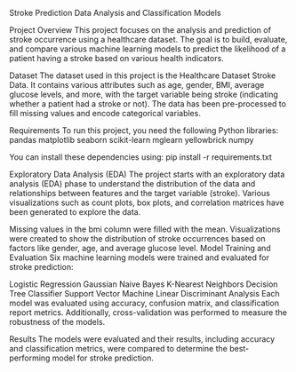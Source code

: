 Stroke Prediction Data Analysis and Classification Models


Project Overview
This project focuses on the analysis and prediction of stroke occurrence using a healthcare dataset. The goal is to build, evaluate, and compare various machine learning models to predict the likelihood of a patient having a stroke based on various health indicators.

Dataset
The dataset used in this project is the Healthcare Dataset Stroke Data. It contains various attributes such as age, gender, BMI, average glucose levels, and more, with the target variable being stroke (indicating whether a patient had a stroke or not). The data has been pre-processed to fill missing values and encode categorical variables.

Requirements
To run this project, you need the following Python libraries:
pandas
matplotlib
seaborn
scikit-learn
mglearn
yellowbrick
numpy

You can install these dependencies using:
pip install -r requirements.txt

Exploratory Data Analysis (EDA)
The project starts with an exploratory data analysis (EDA) phase to understand the distribution of the data and relationships between features and the target variable (stroke). Various visualizations such as count plots, box plots, and correlation matrices have been generated to explore the data.

Missing values in the bmi column were filled with the mean.
Visualizations were created to show the distribution of stroke occurrences based on factors like gender, age, and average glucose level.
Model Training and Evaluation
Six machine learning models were trained and evaluated for stroke prediction:

Logistic Regression
Gaussian Naive Bayes
K-Nearest Neighbors
Decision Tree Classifier
Support Vector Machine
Linear Discriminant Analysis
Each model was evaluated using accuracy, confusion matrix, and classification report metrics. Additionally, cross-validation was performed to measure the robustness of the models.

Results
The models were evaluated and their results, including accuracy and classification metrics, were compared to determine the best-performing model for stroke prediction.

